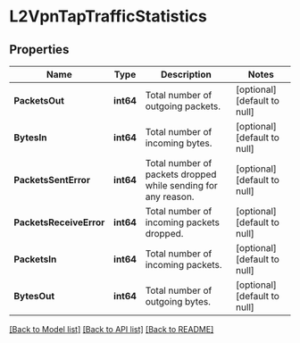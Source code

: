 # L2VpnTapTrafficStatistics

## Properties
Name | Type | Description | Notes
------------ | ------------- | ------------- | -------------
**PacketsOut** | **int64** | Total number of outgoing packets.  | [optional] [default to null]
**BytesIn** | **int64** | Total number of incoming bytes.  | [optional] [default to null]
**PacketsSentError** | **int64** | Total number of packets dropped while sending for any reason.  | [optional] [default to null]
**PacketsReceiveError** | **int64** | Total number of incoming packets dropped.  | [optional] [default to null]
**PacketsIn** | **int64** | Total number of incoming packets.  | [optional] [default to null]
**BytesOut** | **int64** | Total number of outgoing bytes.  | [optional] [default to null]

[[Back to Model list]](../README.md#documentation-for-models) [[Back to API list]](../README.md#documentation-for-api-endpoints) [[Back to README]](../README.md)

